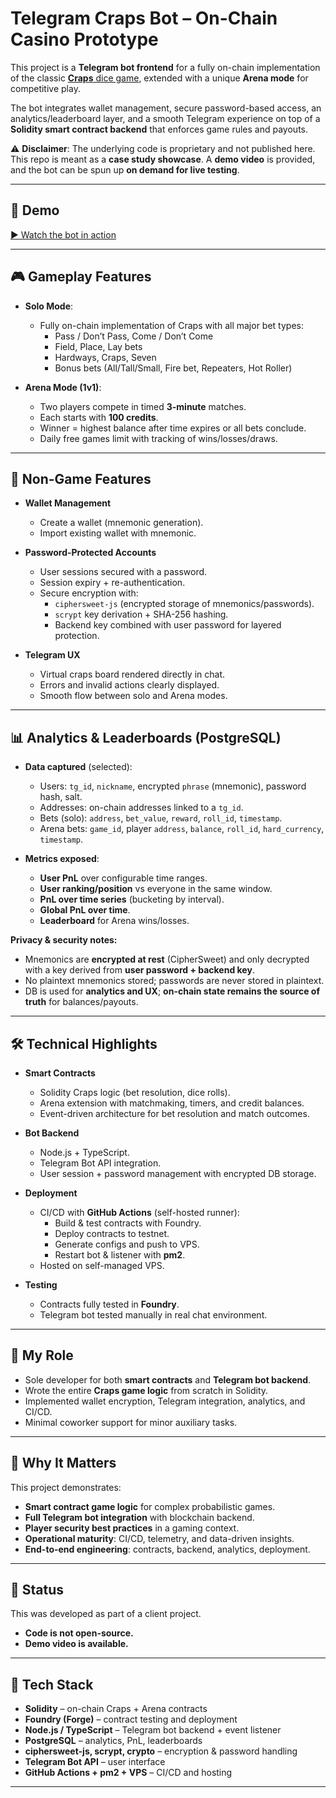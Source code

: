 # Telegram Craps Bot – On-Chain Casino Prototype

This project is a **Telegram bot frontend** for a fully on-chain implementation of the classic [**Craps** dice game](https://en.wikipedia.org/wiki/Craps#Rules_of_play), extended with a unique **Arena mode** for competitive play.  

The bot integrates wallet management, secure password-based access, an analytics/leaderboard layer, and a smooth Telegram experience on top of a **Solidity smart contract backend** that enforces game rules and payouts.  

⚠️ **Disclaimer**: The underlying code is proprietary and not published here.  
This repo is meant as a **case study showcase**. A **demo video** is provided, and the bot can be spun up **on demand for live testing**. 

---

## 🎥 Demo

[▶️ Watch the bot in action](https://youtu.be/7vhqAQOKsKU)  

---

## 🎮 Gameplay Features

- **Solo Mode**:  
  - Fully on-chain implementation of Craps with all major bet types:
    - Pass / Don’t Pass, Come / Don’t Come  
    - Field, Place, Lay bets  
    - Hardways, Craps, Seven  
    - Bonus bets (All/Tall/Small, Fire bet, Repeaters, Hot Roller)  

- **Arena Mode (1v1)**:  
  - Two players compete in timed **3-minute** matches.  
  - Each starts with **100 credits**.  
  - Winner = highest balance after time expires or all bets conclude.  
  - Daily free games limit with tracking of wins/losses/draws.  

---

## 🔐 Non-Game Features

- **Wallet Management**  
  - Create a wallet (mnemonic generation).  
  - Import existing wallet with mnemonic.  

- **Password-Protected Accounts**  
  - User sessions secured with a password.  
  - Session expiry + re-authentication.  
  - Secure encryption with:
    - `ciphersweet-js` (encrypted storage of mnemonics/passwords).  
    - `scrypt` key derivation + SHA-256 hashing.  
    - Backend key combined with user password for layered protection.  

- **Telegram UX**  
  - Virtual craps board rendered directly in chat.  
  - Errors and invalid actions clearly displayed.  
  - Smooth flow between solo and Arena modes.  

---

## 📊 Analytics & Leaderboards (PostgreSQL)

- **Data captured** (selected):
  - Users: `tg_id`, `nickname`, encrypted `phrase` (mnemonic), password hash, salt.  
  - Addresses: on-chain addresses linked to a `tg_id`.  
  - Bets (solo): `address`, `bet_value`, `reward`, `roll_id`, `timestamp`.  
  - Arena bets: `game_id`, player `address`, `balance`, `roll_id`, `hard_currency`, `timestamp`.  

- **Metrics exposed**:
  - **User PnL** over configurable time ranges.  
  - **User ranking/position** vs everyone in the same window.  
  - **PnL over time series** (bucketing by interval).  
  - **Global PnL over time**.  
  - **Leaderboard** for Arena wins/losses.  


**Privacy & security notes:**
- Mnemonics are **encrypted at rest** (CipherSweet) and only decrypted with a key derived from **user password + backend key**.  
- No plaintext mnemonics stored; passwords are never stored in plaintext.  
- DB is used for **analytics and UX**; **on-chain state remains the source of truth** for balances/payouts.

---

## 🛠 Technical Highlights

- **Smart Contracts**  
  - Solidity Craps logic (bet resolution, dice rolls).  
  - Arena extension with matchmaking, timers, and credit balances.  
  - Event-driven architecture for bet resolution and match outcomes.  

- **Bot Backend**  
  - Node.js + TypeScript.  
  - Telegram Bot API integration.  
  - User session + password management with encrypted DB storage.  

- **Deployment**  
  - CI/CD with **GitHub Actions** (self-hosted runner):  
    - Build & test contracts with Foundry.  
    - Deploy contracts to testnet.  
    - Generate configs and push to VPS.  
    - Restart bot & listener with **pm2**.  
  - Hosted on self-managed VPS.  

- **Testing**  
  - Contracts fully tested in **Foundry**.  
  - Telegram bot tested manually in real chat environment.  

---

## 👤 My Role

- Sole developer for both **smart contracts** and **Telegram bot backend**.  
- Wrote the entire **Craps game logic** from scratch in Solidity.  
- Implemented wallet encryption, Telegram integration, analytics, and CI/CD.  
- Minimal coworker support for minor auxiliary tasks.  

---

## 📌 Why It Matters

This project demonstrates:  
- **Smart contract game logic** for complex probabilistic games.  
- **Full Telegram bot integration** with blockchain backend.  
- **Player security best practices** in a gaming context.  
- **Operational maturity**: CI/CD, telemetry, and data-driven insights.  
- **End-to-end engineering**: contracts, backend, analytics, deployment.  

---

## 🚧 Status

This was developed as part of a client project.  
- **Code is not open-source.**  
- **Demo video is available.**   

---

## 🔑 Tech Stack
- **Solidity** – on-chain Craps + Arena contracts  
- **Foundry (Forge)** – contract testing and deployment  
- **Node.js / TypeScript** – Telegram bot backend + event listener  
- **PostgreSQL** – analytics, PnL, leaderboards  
- **ciphersweet-js, scrypt, crypto** – encryption & password handling  
- **Telegram Bot API** – user interface  
- **GitHub Actions + pm2 + VPS** – CI/CD and hosting  

--- 
